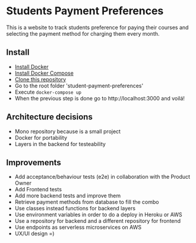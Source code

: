 # Students Payment Preferences
This is a website to track students preference for paying their courses and selecting the payment method for charging them every month.


## Install 
- [Install Docker](https://docs.docker.com/get-docker/) 
- [Install Docker Compose](https://docs.docker.com/compose/install/) 
- [Clone this repository](https://github.com/nportas/students-payment-preferences) 
- Go to the root folder 'student-payment-preferences'
- Execute `docker-compose up`
- When the previous step is done go to http://localhost:3000 and voilá!


## Architecture decisions
- Mono repository because is a small project
- Docker for portability
- Layers in the backend for testeability


## Improvements 
- Add acceptance/behaviour tests (e2e) in collaboration with the Product Owner
- Add Frontend tests 
- Add more backend tests and improve them
- Retrieve payment methods from database to fill the combo
- Use classes instead functions for backend layers
- Use environment variables in order to do a deploy in Heroku or AWS
- Use a repository for backend and a different repository for frontend
- Use endpoints as serverless microservices on AWS
- UX/UI design =)

